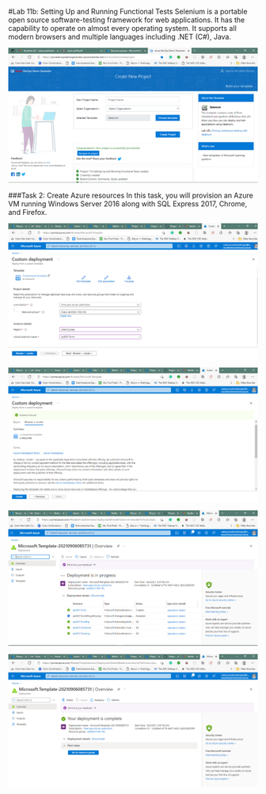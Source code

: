 #Lab 11b: Setting Up and Running Functional Tests
Selenium is a portable open source software-testing framework for web applications. It has the capability to operate on almost every operating system. It supports all modern browsers and multiple languages including .NET (C#), Java.

![1101](imagesEvidencia11/1101.PNG)

###Task 2: Create Azure resources
In this task, you will provision an Azure VM running Windows Server 2016 along with SQL Express 2017, Chrome, and Firefox.

![1102](imagesEvidencia11/1102.PNG)

![1103](imagesEvidencia11/1103.PNG)

![1104](imagesEvidencia11/1104.PNG)

![1105](imagesEvidencia11/1105.PNG)
